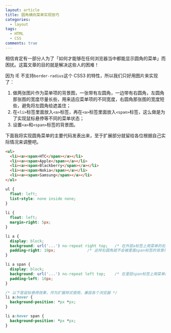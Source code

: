 ```yaml
---
layout: article
title: 圆角横向菜单实现技巧
categories:
  - layout
tags:
  - HTML
  - CSS
comments: true
---
```


相信肯定有一部分人为了「如何才能够在任何浏览器当中都能显示圆角的菜单」而困扰。这篇文章的目的就是解决这些人的困难！

因为 IE 不支持`border-radius`这个 CSS3 的特性，所以我们只好用图片来实现了：

1. 做两张图片作为菜单项的背景图，一张带有左圆角，一边带有右圆角，左圆角那张图的宽度尽量长些，用来适应菜单项的不同宽度，右圆角那张图的宽度短些，避免将左圆角给遮盖住；
2. 在`<li>`标签里面放入`<a>`标签，再在`<a>`标签里面放入`<span>`标签，这么做是为了实现鼠标悬停等不同的菜单状态；
3. 设置`<a>`和`<span>`标签的背景图。

下面我将实现圆角菜单的主要代码发表出来，至于扩展部分就留给各位根据自己实际情况来调整吧。

```html
<ul>
  <li><a><span>HTC</span></a></li>
  <li><a><span>Apple</span></a></li>
  <li><a><span>Blackberry</span></a></li>
  <li><a><span>Nokia</span></a></li>
  <li><a><span>Samsung</span></a></li>
</ul>

```

```css
ul {
  float: left;
  list-style: none inside none;
}
 
li {
  float: left;
  margin-right: 5px;
}

li a {
  display: block;
  background: url('...') no-repeat right top;   /* 在外层a标签上用菜单的右圆角 */
  padding-right: 10px;              /* 这样右圆角就不会被里面span标签的背景所遮盖 */
}

li a span {
  display: block;
  background: url('...') no-repeat left top;    /* 在里层span标签上用菜单的左圆角 */
  padding-left: 10px;
}

/* 以下是鼠标悬停效果，作为扩展样式使用，兼容各个浏览器 */
li a:hover {
  background-position: *px *px;
}

li a:hover span {
  background-position: *px *px;
}

```
